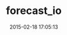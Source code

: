 ---
layout: post
title:  "forecast_io"
repo:   "darkskyapp/forecast-ruby"
date:   2015-02-18 17:05:13
gemurl: https://github.com/darkskyapp/forecast-ruby
---